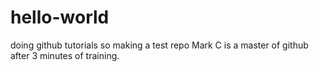 # hello-world
doing github tutorials so making a test repo
Mark C is a master of github after 3 minutes of training.
